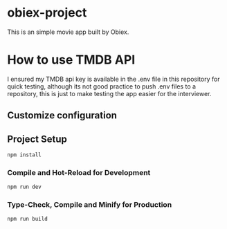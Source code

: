 # obiex-project

This is an simple movie app built by Obiex.

# How to use TMDB API

I ensured my TMDB api key is available in the .env file in this repository for quick testing, although its not good practice to push .env files to a repository, this is just to make testing the app easier for the interviewer.  

## Customize configuration

## Project Setup

```sh
npm install
```

### Compile and Hot-Reload for Development

```sh
npm run dev
```

### Type-Check, Compile and Minify for Production

```sh
npm run build
```
